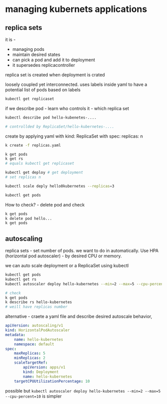 # managing kubernets applications

## replica sets

it is -

* managing pods
* maintain desired states
* can pick a pod and add it to deployment
* it supersedes replicacontroller

replica set is created when deployment is crated

loosely coupled yet interconnected.
uses labels inside yaml to have a potential list of pods based on labels

```bash
kubectl get replicaset
```

if we describe pod - learn who controls it - which replica set

```bash
kubectl describe pod hello-kubenetes-....

# controllded by ReplicaSet/hello-kubernetes-....
```

create by applying yaml with kind: ReplicaSet with spec: replicas: n

```bash
k create -f replicas.yaml

k get pods
k get rs
# equals kubectl get replicaset

kubectl get deploy # get deployment
# set replicas n

kubectl scale deply hello0kubernetes --replicas=3

kubectl get pods
```

How to check? - delete pod and check

```bash
k get pods
k delete pod hello...
k get pods
```

## autoscaling

replica sets - set number of pods. we want to do in automatically.
Use HPA (horizontal pod autoscaler) - by desired CPU or memory.

we can auto scale deployment or a ReplicaSet using kubectl

```bash
kubectl get pods
kubectl get rs
kubectl autoscaler deploy hello-kubernetes --min=2 --max=5 --cpu-percent=10

# check 
k get pods
k describe rs hello-kubernetes
# weill have replicas number
```

alternative - craete a yaml file and describe desired autoscale behavior,

```yaml
apiVersion: autoscaling/v1
kind: HorizontalPodAutoscaler
metadata:
    name: hello-kubernetes
    namespace: default
spec:
    maxReplicas: 5
    minReplicas: 2
    scaleTargetRef:
        apiVersion: apps/v1
        kind: Deployment
        name: hello-kubernetes
    targetCPUUtilizationPercentage: 10
```

possible but ```kubectl autoscaler deploy hello-kubernetes --min=2 --max=5 --cpu-percent=10```
is simpler
